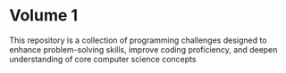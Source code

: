# Volume 1
This repository is a collection of programming challenges designed to enhance problem-solving skills, improve coding proficiency, and deepen understanding of core computer science concepts
